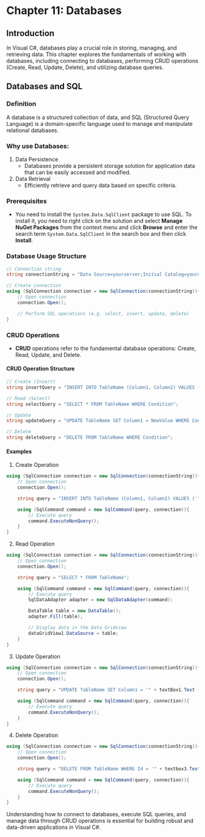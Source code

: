 # Chapter 11: Databases

## Introduction
In Visual C#, databases play a crucial role in storing, managing, and retrieving data. This chapter explores the fundamentals of working with databases, including connecting to databases, performing CRUD operations (Create, Read, Update, Delete), and utilizing database queries.

## Databases and SQL
### Definition
A database is a structured collection of data, and SQL (Structured Query Language) is a domain-specific language used to manage and manipulate relational databases.

### Why use Databases:
1. Data Persistence
    - Databases provide a persistent storage solution for application data that can be easily accessed and modified.
2. Data Retrieval
    - Efficiently retrieve and query data based on specific criteria.

### Prerequisites
- You need to install the ```System.Data.SqlClient``` package to use SQL. To install it, you need to right click on the solution and select **Manage NuGet Packages** from the context menu and click **Browse** and enter the search term ```System.Data.SqlClient``` in the search box and then click **Install**.

### Database Usage Structure
```c#
// Connection string
string connectionString = "Data Source=yourserver;Initial Catalog=yourdatabase;integrated security=true;";

// Create connection
using (SqlConnection connection = new SqlConnection(connectionString)){
    // Open connection
    connection.Open();

    // Perform SQL operations (e.g. select, insert, update, delete)
}
```

### CRUD Operations
- **CRUD** operations refer to the fundamental database operations: Create, Read, Update, and Delete.

#### CRUD Operation Structure
```c#
// Create (Insert)
string insertQuery = "INSERT INTO TableName (Column1, Column2) VALUES (Value1, Value2)";

// Read (Select)
string selectQuery = "SELECT * FROM TableName WHERE Condition";

// Update
string updateQuery = "UPDATE TableName SET Column1 = NewValue WHERE Condition";

// Delete
string deleteQuery = "DELETE FROM TableName WHERE Condition";
```
#### Examples
1. Create Operation
```c#
using (SqlConnection connection = new SqlConnection(connectionString)){
    // Open connection
    connection.Open();

    string query = "INSERT INTO TableName (Column1, Column2) VALUES ('" + textBox1.Text + "', '" + textBox2.Text + "')";

    using (SqlCommand command = new SqlCommand(query, connection)){
        // Execute query
        command.ExecuteNonQuery();
    }
}
```
2. Read Operation
```c#
using (SqlConnection connection = new SqlConnection(connectionString)){
    // Open connection
    connection.Open();

    string query = "SELECT * FROM TableName";

    using (SqlCommand command = new SqlCommand(query, connection)){
        // Execute query
        SqlDataAdapter adapter = new SqlDataAdapter(command);

        DataTable table = new DataTable();
        adapter.Fill(table);

        // Display data in the Data Gridview
        dataGridView1.DataSource = table;
    }
}
```
3. Update Operation
```c#
using (SqlConnection connection = new SqlConnection(connectionString)){
    // Open connection
    connection.Open();

    string query = "UPDATE TableName SET Column1 = '" + textBox1.Text + "', Column2 = '" + textBox2.Text + "' WHERE Id = '" + textbox3.Text + "'";

    using (SqlCommand command = new SqlCommand(query, connection)){
        // Execute query
        command.ExecuteNonQuery();
    }
}
```
4. Delete Operation
```c#
using (SqlConnection connection = new SqlConnection(connectionString)){
    // Open connection
    connection.Open();

    string query = "DELETE FROM TableName WHERE Id = '" + textbox3.Text + "'";

    using (SqlCommand command = new SqlCommand(query, connection)){
        // Execute query
        command.ExecuteNonQuery();
    }
}
```
Understanding how to connect to databases, execute SQL queries, and manage data through CRUD operations is essential for building robust and data-driven applications in Visual C#.